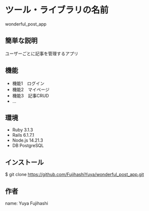 # ツール・ライブラリの名前

wonderful_post_app
 
## 簡単な説明

 ユーザーごとに記事を管理するアプリ
 
## 機能
 
- 機能1　ログイン
- 機能2　マイページ
- 機能3　記事CRUD
- ...
 
## 環境
 
- Ruby 3.1.3
- Rails 6.1.7.1
- Node.js 14.21.3
- DB PostgreSQL
 
## インストール
$ git clone https://github.com/FujihashiYuya/wonderful_post_app.git
 
## 作者
name: Yuya Fujihashi
